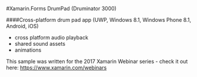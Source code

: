 #Xamarin.Forms DrumPad (Druminator 3000)

####Cross-platform drum pad app (UWP, Windows 8.1, Windows Phone 8.1, Android, iOS)
- cross platform audio playback
- shared sound assets
- animations

This sample was written for the 2017 Xamarin Webinar series - check it out here: https://www.xamarin.com/webinars
